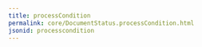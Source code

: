 ```yaml
---
title: processCondition
permalink: core/DocumentStatus.processCondition.html
jsonid: processcondition
---
```

